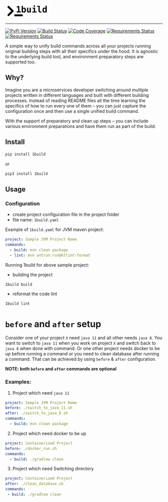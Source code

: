 ![Logo](docs/assets/1build-logo.png)

---

[![PyPi Version](https://img.shields.io/pypi/v/1build.svg)](https://pypi.org/project/1build/)
[![Build Status](https://travis-ci.org/gopinath-langote/1build.svg?branch=master)](https://travis-ci.org/gopinath-langote/1build)
[![Code Coverage](https://img.shields.io/codecov/c/gh/gopinath-langote/1build.svg)](https://codecov.io/gh/gopinath-langote/1build)
[![Requirements Status](https://requires.io/github/gopinath-langote/1build/requirements.svg?branch=master)](https://requires.io/github/gopinath-langote/1build/requirements/?branch=master)
[![Requirements Status](https://img.shields.io/pypi/dm/1build.svg)](https://pypi.org/project/1build)

A simple way to unify build commands across all your projects running original building steps with all their specifics under the hood. It is agnostic to the underlying build tool, and environment preparatory steps are supported too.

## Why?

Imagine you are a microservices developer switching around multiple projects written in different languages and built with different building processes. Instead of reading README files all the time learning the specifics of how to run every one of them – you can just capture the configuration once and then use a single unified build command. 

With the support of preparatory and clean up steps – you can include various environment preparations and have them run as part of the build.

## Install

```bash
pip install 1build
```

or

```bash
pip3 install 1build
```

## Usage

### Configuration

- сreate project configuration file in the project folder
- file name: `1build.yaml`

Example of `1build.yaml` for JVM maven project:
```yaml
project: Sample JVM Project Name
commands:
  - build: mvn clean package
  - lint: mvn antrun:run@ktlint-format
```

Running 1build for above sample project:

- building the project
```bash
1build build
```

- reformat the code lint
```bash
1build lint
```

# `before` and `after` setup
Consider one of your project `X` need `java 11` and all other needs `java 8`.
You want to switch to `java 11` when you work on project `X` and switch back to `java 8` when done with command.
Or one other project needs docker to be up before running a command or you need to clean database after running a command.
That can be achieved by using `before` & `after` configuration. 

**NOTE: both `before` and `after` commands are optional**
### Examples:
1. Project which need `java 11` 
```yaml
project: Sample JVM Project Name
before: ./switch_to_java_11.sh
after: ./switch_to_java_8.sh
commands:
  - build: mvn clean package
```

2. Project which need docker to be up
```yaml
project: Containerized Project
before: ./docker_run.sh
commands:
  - build: ./gradlew clean 
```

3. Project which need Switching directory
 ```yaml
project: Containerized Project
after: ./clean_database.sh
commands:
  - build: ./gradlew clean 
```